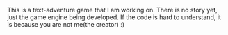 This is a text-adventure game that I am working on. There is no story yet, just the game engine being developed. If the code is hard to understand, it is because you are not me(the creator) :)